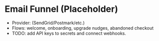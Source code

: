 # Email Funnel (Placeholder)
- Provider: (SendGrid/Postmark/etc.)
- Flows: welcome, onboarding, upgrade nudges, abandoned checkout
- TODO: add API keys to secrets and connect webhooks.

